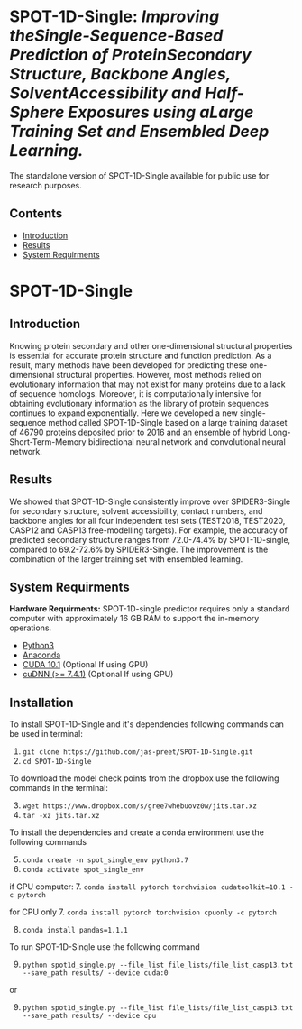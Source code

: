 SPOT-1D-Single: *Improving theSingle-Sequence-Based Prediction of ProteinSecondary Structure, Backbone Angles, SolventAccessibility and Half-Sphere Exposures using aLarge Training Set and Ensembled Deep Learning.*
====
The standalone version of SPOT-1D-Single available for public use for research purposes. 

Contents
----
  * [Introduction](#introduction)
  * [Results](#results)
  * [System Requirments](#system-requirments)

# SPOT-1D-Single

Introduction
----
Knowing protein secondary and other one-dimensional structural properties is essential for accurate protein structure and function prediction. As a result, many methods have been developed for predicting these one-dimensional structural properties.  However,  most methods relied on evolutionary information  that  may  not  exist  for  many  proteins  due  to  a  lack  of  sequence  homologs.  Moreover,  it is  computationally  intensive  for  obtaining  evolutionary  information  as  the  library  of  protein  sequences continues to expand exponentially. Here we developed a new single-sequence method called SPOT-1D-Single based on a large training dataset of 46790 proteins deposited prior to 2016 and an ensemble of hybrid Long-Short-Term-Memory bidirectional neural network and convolutional neural network.

Results
----
We  showed  that  SPOT-1D-Single  consistently  improve  over  SPIDER3-Single  for  secondary structure, solvent accessibility, contact numbers, and backbone angles for all four independent test sets (TEST2018,  TEST2020,  CASP12 and CASP13 free-modelling targets).  For example,  the accuracy of predicted secondary structure ranges from 72.0-74.4% by SPOT-1D-single, compared to 69.2-72.6% by SPIDER3-Single. The improvement is the combination of the larger training set with ensembled learning.

System Requirments
----

**Hardware Requirments:**
SPOT-1D-single predictor requires only a standard computer with approximately 16 GB RAM to support the in-memory operations.

* [Python3](https://docs.python-guide.org/starting/install3/linux/)
* [Anaconda](https://anaconda.org/anaconda/virtualenv)
* [CUDA 10.1](https://developer.nvidia.com/cuda-10.1-download-archive) (Optional If using GPU)
* [cuDNN (>= 7.4.1)](https://developer.nvidia.com/cudnn) (Optional If using GPU)

Installation
----

To install SPOT-1D-Single and it's dependencies following commands can be used in terminal:

1. `git clone https://github.com/jas-preet/SPOT-1D-Single.git`
2. `cd SPOT-1D-Single`

To download the model check points from the dropbox use the following commands in the terminal:

3. `wget https://www.dropbox.com/s/gree7whebuovz0w/jits.tar.xz`
4. `tar -xz jits.tar.xz`

To install the dependencies and create a conda environment use the following commands

5. `conda create -n spot_single_env python3.7`
6. `conda activate spot_single_env`

if GPU computer:
7. `conda install pytorch torchvision cudatoolkit=10.1 -c pytorch`

for CPU only 
7. `conda install pytorch torchvision cpuonly -c pytorch`

8. `conda install pandas=1.1.1`

To run SPOT-1D-Single use the following command

9. `python spot1d_single.py --file_list file_lists/file_list_casp13.txt --save_path results/ --device cuda:0`

or 

9. `python spot1d_single.py --file_list file_lists/file_list_casp13.txt --save_path results/ --device cpu` 



